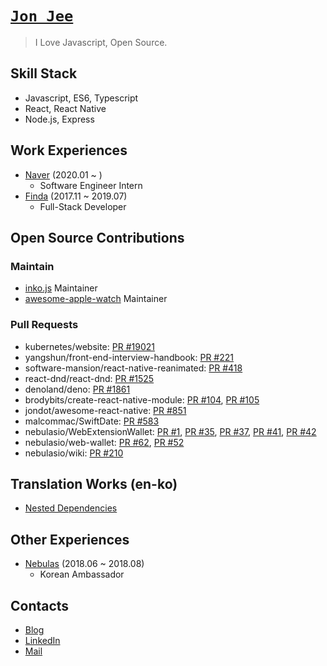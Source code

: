 # [`Jon Jee`](https://jonjee.me/)

> I Love Javascript, Open Source.

## Skill Stack

- Javascript, ES6, Typescript
- React, React Native
- Node.js, Express

## Work Experiences

- [Naver](https://naver.com) (2020.01 ~ )
  - Software Engineer Intern
- [Finda](https://finda.co.kr) (2017.11 ~ 2019.07)
  - Full-Stack Developer

## Open Source Contributions

### Maintain

- [inko.js](https://github.com/738/inko) Maintainer
- [awesome-apple-watch](https://github.com/738/awesome-apple-watch) Maintainer

### Pull Requests

- kubernetes/website: [PR #19021](https://github.com/kubernetes/website/pull/19021)
- yangshun/front-end-interview-handbook: [PR #221](https://github.com/yangshun/front-end-interview-handbook/pull/221)
- software-mansion/react-native-reanimated: [PR #418](https://github.com/software-mansion/react-native-reanimated/pull/418)
- react-dnd/react-dnd: [PR #1525](https://github.com/react-dnd/react-dnd/pull/1525)
- denoland/deno: [PR #1861](https://github.com/denoland/deno/pull/1861)
- brodybits/create-react-native-module: [PR #104](https://github.com/frostney/react-native-create-library/pull/104), [PR #105](https://github.com/frostney/react-native-create-library/pull/105)
- jondot/awesome-react-native: [PR #851](https://github.com/jondot/awesome-react-native/pull/851)
- malcommac/SwiftDate: [PR #583](https://github.com/malcommac/SwiftDate/pull/583)
- nebulasio/WebExtensionWallet: [PR #1](https://github.com/nebulasio/WebExtensionWallet/pull/1), [PR #35](https://github.com/nebulasio/WebExtensionWallet/pull/35), [PR #37](https://github.com/nebulasio/WebExtensionWallet/pull/37), [PR #41](https://github.com/nebulasio/WebExtensionWallet/pull/41), [PR #42](https://github.com/nebulasio/WebExtensionWallet/pull/42)
- nebulasio/web-wallet: [PR #62](https://github.com/nebulasio/web-wallet/pull/62), [PR #52](https://github.com/nebulasio/web-wallet/pull/52)
- nebulasio/wiki: [PR #210](https://github.com/nebulasio/wiki/pull/210)

## Translation Works (en-ko)

- [Nested Dependencies](https://blog.holy.kiwi/translate/nested-dependencies/)

## Other Experiences

- [Nebulas](https://nebulas.io/) (2018.06 ~  2018.08)
  -  Korean Ambassador

## Contacts

- [Blog](https://blog.holy.kiwi)
- [LinkedIn](https://www.linkedin.com/in/junwooji/)
- [Mail](mailto:iam@holy.kiwi)
